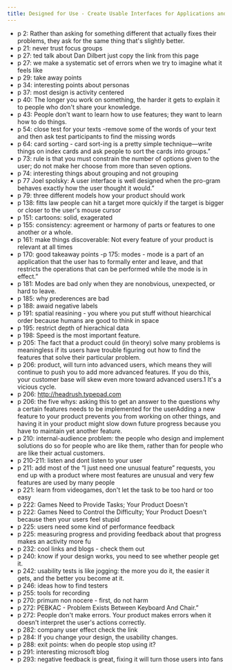 ```yaml
---
title: Designed for Use - Create Usable Interfaces for Applications and the Web
---
```


- p 2: Rather than asking for something different that actually fixes their problems, they ask for the same thing that's slightly better.
- p 21: never trust focus groups
- p 27: ted talk about Dan Dilbert just copy the link from this page
- p 27: we make a systematic set of errors when we try to imagine what it feels like
- p 29: take away points
- p 34: interesting points about personas
- p 37: most design is activity centered
- p 40: The longer you work on something, the harder it gets to explain it to people who don't share your knowledge.
- p 43: People don't want to learn how to use features; they want to learn how to do things.
- p 54: close test for your texts -remove some of the words of your text and then ask test participants to find the missing words
- p 64: card sorting - card sort-ing is a pretty simple technique—write things on index cards and ask people to sort the cards into groups.”
- p 73: rule is that you must constrain the number of options given to the user; do not make her choose from more than seven options.
- p 74: interesting things about grouping and not grouping
- p 77 Joel spolsky: A user interface is well designed when the pro-gram behaves exactly how the user thought it would.”
- p 79: three different models how your product should work
- p 138: fitts law people can hit a target more quickly if the target is bigger or closer to the user's mouse cursor
- p 151: cartoons: solid, exagerated
- p 155: consistency: agreement or harmony of parts or features to one another or a whole.
- p 161: make things discoverable: Not every feature of your product is relevant at all times
- p 170: good takeaway points
-p 175: modes - mode is a part of an application that the user has to formally enter and leave, and that restricts the operations that can be performed while the mode is in effect.”
- p 181: Modes are bad only when they are nonobvious, unexpected, or hard to leave.
- p 185: why prederences are bad
- p 188: awaid negative labels
- p 191: spatial reasining - you where you put stuff without hiearchical order because humans are good to think in space
- p 195: restrict depth of hierachical data
- p 198: Speed is the most important
feature.
- p 205: The fact that a product could (in theory) solve many problems is meaningless if its users have trouble figuring out how to find the features that solve their particular problem.
- p 206: product, will turn into advanced users, which means they will continue to push you to add more advanced features. If you do this, your customer base will skew even more toward advanced users.1 It's a vicious cycle.
- p 206: http://headrush.typepad.com
- p 206: the five whys: asking this to get an answer to the questions why a certain features needs to be implemented for the userAdding a new feature to your product prevents you from working on other things, and having it in your product might slow down future progress because you have to maintain yet another feature.
- p 210: internal-audience problem: the people who design and implement solutions do so for people who are like them, rather than for people who are like their actual customers.
- p 210-211: listen and dont listen to your user
- p 211: add most of the “I just need one unusual feature” requests, you end up with a product where most features are unusual and very few features are used by many people
- p 221: learn from videogames, don't let the task to be too hard or too easy
- p 222: Games Need to Provide Tasks; Your Product Doesn't
- p 222: Games Need to Control the Difficulty; Your Product Doesn't because then your users feel stupid
- p 225: users need some kind of performance feedback
- p 225: measuring progress and providing feedback about that progress makes an activity more fu
- p 232: cool links and blogs - check them out
- p 240: know if your design works, you need to see whether people get it.
- p 242: usability tests is like jogging: the more you do it, the easier it gets, and the better you become at it.
- p 246: ideas how to find testers
- p 255: tools for recording
- p 270: primum non nocere - first, do not harm
- p 272: PEBKAC - Problem Exists Between Keyboard And Chair.”
- p 272: People don't make errors. Your product makes errors when it doesn't interpret the user's actions correctly.
- p 282: company user effect check the link
- p 284: If you change your design, the usability changes.
- p 288: exit points: when do people stop using it?
- p 291: interesting microsoft blog
- p 293: negative feedback is great, fixing it will turn those users into fans

